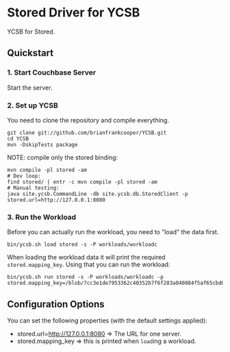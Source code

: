 # Stored Driver for YCSB

YCSB for Stored.

## Quickstart

### 1. Start Couchbase Server

Start the server.

### 2. Set up YCSB

You need to clone the repository and compile everything.

```
git clone git://github.com/brianfrankcooper/YCSB.git
cd YCSB
mvn -DskipTests package
```

NOTE: compile only the stored binding:
```
mvn compile -pl stored -am
# Dev loop:
find stored/ | entr -c mvn compile -pl stored -am
# Manual testing:
java site.ycsb.CommandLine -db site.ycsb.db.StoredClient -p stored.url=http://127.0.0.1:8080
```

### 3. Run the Workload

Before you can actually run the workload, you need to "load" the data first.

```
bin/ycsb.sh load stored -s -P workloads/workloadc
```

When loading the workload data it will print the required `stored.mapping_key`.
Using that  you can run the workload:

```
bin/ycsb.sh run stored -s -P workloads/workloadc -p stored.mapping_key=/blob/7cc3e1de7953362c40352b7f6f283a040884f5af65cbd07519428ccfdc7e94e39255967fe94b3b23b90fe11f6d84d586d2bd76668287a33d8ab1bfee68fc11b0
```

## Configuration Options

You can set the following properties (with the default settings applied):

 - stored.url=http://127.0.0.1:8080 => The URL for one server.
 - stored.mapping\_key => this is printed when `load`ing a workload.
